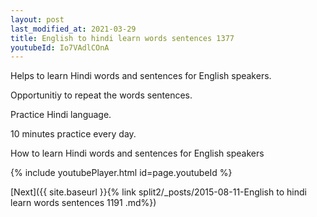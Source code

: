 ```yaml
---
layout: post
last_modified_at: 2021-03-29
title: English to hindi learn words sentences 1377 
youtubeId: Io7VAdlCOnA
---
```

 
 
Helps to learn Hindi words and sentences for English speakers.

Opportunitiy to repeat the words sentences. 

Practice Hindi language. 
 
10 minutes practice every day. 
 
How to learn Hindi words and sentences for English speakers 
 
{% include youtubePlayer.html id=page.youtubeId %}
 
 
[Next]({{ site.baseurl }}{% link  split2/_posts/2015-08-11-English to hindi learn words sentences 1191 .md%})
 

